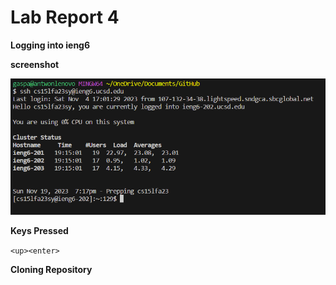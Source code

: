# Lab Report 4


**Logging into ieng6**

**screenshot**

![image](https://raw.githubusercontent.com/AntwonioG/cse15l-lab-reports/main/screenshots/lab4image%20(1).png)

**Keys Pressed**

`<up><enter>`

**Cloning Repository**
